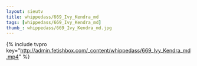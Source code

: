 ```yaml
--- 
layout: sieutv
title: whippedass/669_Ivy_Kendra_md
tags: [whippedass/669_Ivy_Kendra_md]
thumb_: whippedass/669_Ivy_Kendra_md.jpg
---
```

{% include tvpro key="http://admin.fetishbox.com/_content/whippedass/669_Ivy_Kendra_md.mp4" %} 
